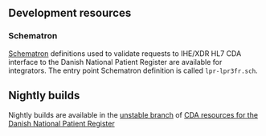 ## Development resources

### Schematron
[Schematron](http://schematron.com) definitions used to validate requests to IHE/XDR HL7 CDA interface to the Danish National Patient Register are available for integrators.
The entry point Schematron definition is called `lpr-lpr3fr.sch`.

## Nightly builds
Nightly builds are available in the [unstable branch](https://github.com/scandihealth/lpr3-cda/tree/unstable) of [CDA resources for the Danish National Patient Register](https://github.com/scandihealth/lpr3-cda)
